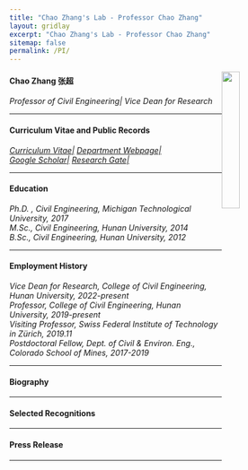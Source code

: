 ```yaml
---
title: "Chao Zhang's Lab - Professor Chao Zhang"
layout: gridlay
excerpt: "Chao Zhang's Lab - Professor Chao Zhang"
sitemap: false
permalink: /PI/
---
```

<img src="{{ site.url }}{{ site.baseurl }}/images/teampic/Chaozhang.jpg" class="img-responsive" width="25%" style="float: right" />

<h4> Chao Zhang 张超 </h4>
<i>Professor of Civil Engineering| Vice Dean for Research </i><br>
<hr />

<h4> Curriculum Vitae and Public Records </h4>
<i><a href="{{ site.url }}{{ site.baseurl }}/_data/CV_chaozhang.pdf">Curriculum Vitae|</a></i>
<i><a href="https://grzy.hnu.edu.cn/site/index/zhangchao">Department Webpage|</a></i><br>
<i><a href="https://scholar.google.com/citations?user=stT8_9MAAAAJ&hl=zh-CN">Google Scholar|</a></i>
<i><a href="https://www.researchgate.net/profile/Chao-Zhang-43">Research Gate|</a></i>
<hr />


<h4> Education </h4>
<i> Ph.D. , Civil Engineering, Michigan Technological University, 2017</i><br>
<i> M.Sc., Civil Engineering, Hunan University, 2014</i><br>
<i> B.Sc., Civil Engineering, Hunan University, 2012</i><br>
<hr />

<h4> ​Employment History </h4>
<i> Vice Dean for Research, College of Civil Engineering, Hunan University, 2022-present</i><br>
<i> Professor, College of Civil Engineering, Hunan University, 2019-present </i><br>
<i> Visiting Professor, Swiss Federal Institute of Technology in Zürich, 2019.11 </i><br>
<i> Postdoctoral Fellow, Dept. of Civil & Environ. Eng., Colorado School of Mines, 2017-2019 </i><br>
<hr />

<h4> Biography </h4>
<hr />

<h4> Selected Recognitions </h4>
<hr />

<h4> ​Press Release </h4>
<hr />




